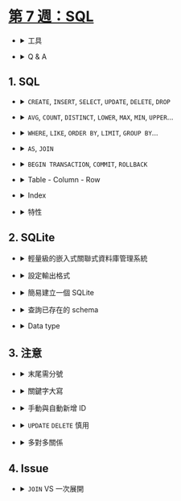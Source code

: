 ##### <!-- ref 放置區 -->

[第 7 週：sql]: https://youtu.be/zrCLRC3Ci1c
[多推薦 mysql gui]: http://sequelpro.com/
[sqlite data type]: https://www.sqlite.org/datatype3.html

# [第 7 週：SQL]

<!-- 工具 -->

- <details close>
  <summary>工具</summary>

  - [多推薦 MySQL GUI]

  </details>

<!-- Q & A -->

- <details close>
  <summary>Q & A</summary>

  - 為什麼不是在`sqlite3 dbName.db`的時候，而是輸入`sqlite> .schema`後，才出現`.db`檔案

  - 多個 Table 是什麼意思？(1:43:00)

    - 先將多個 Table 相乘展開，再於大表查詢

    ```sql
    SELECT title FROM people, stars, shows
    WHERE people.id = stars.person_id
    AND stars.show_id = shows.id
    AND name = 'Steve';
    ```

  - python 用 `f` 比用 `?` 更容易受到駭客攻擊？

    - <mark>TODO:</mark> 再研究 ? 的做法

  </details>

## 1. SQL

<!-- CREATE, INSERT, SELECT, UPDATE, DELETE, DROP -->

- <details close>
  <summary><code>CREATE</code>, <code>INSERT</code>, <code>SELECT</code>, <code>UPDATE</code>, <code>DELETE</code>, <code>DROP</code></summary>

  - C：`CREATE` `INSERT`

    <!-- 建立 TABLE -->

    - 建立 TABLE

      ```sql
      # EX.
      CREATE TABLE employees (
          id INTEGER PRIMARY KEY,
          name TEXT,
          age INTEGER,
          position TEXT
      );

      CREATE TABLE favorites (
        Timestamp TEXT,
        language TEXT,
        problem TEXT
      );
      ```

    <!-- 新增 -->

    - 新增

      - 新增一筆資料到一個 Table

      ```sql
      # EX. 新增 {name:'Bob', age:37, position:'Engineer'} 到 TABLE employees
      INSERT INTO employees (name, age, position)
      VALUES ('Bob', 37, 'Engineer');

      # 如果允許 NULL 可以省略一些欄位
      # EX. 新增 {name:'Bob', age:37} 到 TABLE employees
      INSERT INTO employees (name, age)
      VALUES ('Bob', 37);
      ```

    <!-- 查詢 -->

  - R：`SELECT`

    - 查詢

      - 查詢一個 Table 中所有資料 (`*`)

        ```sql
        SELECT * FROM employees;
        ```

      - 查詢一個 Table 中某個欄位的所有資料

        ```sql
        SELECT name FROM employees;
        ```

  - U：`UPDATE`
  - D：`DELETE` `DROP`

  </details>

<!-- AVG, COUNT, DISTINCT, LOWER, MAX, MIN, UPPER... -->

- <details close>
  <summary><code>AVG</code>, <code>COUNT</code>, <code>DISTINCT</code>, <code>LOWER</code>, <code>MAX</code>, <code>MIN</code>, <code>UPPER</code>...</summary>

  - `COUNT`

    ```sql
    # EX. 查詢 employees 中，計算總共有幾筆資料
    sqlite> SELECT COUNT(*) FROM employees;
    6

    # EX. 查詢 employees Table 中，計算有幾筆資料有 age 欄位
    sqlite> SELECT COUNT(age) FROM employees;
    4
    ```

  - `DISTINCT`

    ```sql
    # EX. 查詢列出 employees Table 中，position 欄位的所有實例
    sqlite> SELECT DISTINCT(position) FROM employees;
    Manager
    Engineer
    ```

  </details>

<!-- WHERE, LIKE, ORDER BY, LIMIT, GROUP BY... -->

- <details close>
  <summary><code>WHERE</code>, <code>LIKE</code>, <code>ORDER BY</code>, <code>LIMIT</code>, <code>GROUP BY</code>...</summary>

  - `LIKE`

    - 可與`%`搭配使用，來做模糊匹配

    ```sql
    FROM people AS p WHERE p.name = 'Lauren Bacall'
    # 查詢所有 Lauren B***
    FROM people AS p WHERE p.name LIKE 'Lauren B%'
    # 查詢所有 L*** Bacall
    FROM people AS p WHERE p.name LIKE 'L% Bacall'
    # 查詢所有 L*** B***
    FROM people AS p WHERE p.name LIKE 'L% B%'
    ```

  </details>

<!-- AS, JOIN -->

- <details close>
  <summary><code>AS</code>, <code>JOIN</code></summary>

  - 可以調整輸出時 Header 的暱稱

    ```sql
    # EX. 將 COUNT(DISTINCT(position)) 取一個暱稱 n
    sqlite> SELECT COUNT(DISTINCT(position)) AS n FROM employees;
    + - +
    | n |
    + - +
    | 2 |
    + - +
    ```

  - `AS`

    - 可以設定暱稱以縮短查詢程式碼
    - 整段查詢一定得用暱稱，包含在 AS 之前的內容

      ```sql
      # EX. 此處用 show.id (X) 會錯誤，必須用 s.id (O)
      SELECT s.id, title  # 改成 show.id (Error)
      FROM shows AS s
      JOIN stars AS t ON t.show_id = s.id
      JOIN people AS p ON t.person_id = p.id
      WHERE p.name = 'Lauren Bacall'
      ORDER BY s.id;
      ```

  - `JOIN`

    - 將兩個 Table 相乘，得到所有排列組合

    ```sql
    # EX. shows = 3, genres = 3, shows JOIN genres = 9

    sqlite> SELECT * FROM shows;
    + ----- + ---------- + ---- + -------- +
    | id    | title      | year | episodes |
    + ----- + ---------- + ---- + -------- +
    | 62614 | Zeg ns Aaa | 1981 | 227      |
    | 63881 | Catweazle  | 1970 | 26       |
    | 63962 | UFO        | 1970 | 26       |
    + ----- + ---------- + ---- + -------- +
    sqlite> SELECT * FROM genres;
    + ------- + -------- +
    | show_id | genre    |
    + ------- + -------- +
    | 62614   | Comedy   |
    | 63881   | Adventure|
    | 63881   | Comedy   |
    + ------- + -------- +
    sqlite> SELECT * FROM shows JOIN genres;
    + ----- + ---------- + ---- + -------- + ------- + --------- +
    | id    | title      | year | episodes | show_id | genre     |
    + ----- + ---------- + ---- + -------- + ------- + --------- +
    | 62614 | Zeg ns Aaa | 1981 | 227      | 62614   | Comedy    |
    | 62614 | Zeg ns Aaa | 1981 | 227      | 63881   | Adventure |
    | 62614 | Zeg ns Aaa | 1981 | 227      | 63881   | Comedy    |
    | 63881 | Catweazle  | 1970 | 26       | 62614   | Comedy    |
    | 63881 | Catweazle  | 1970 | 26       | 63881   | Adventure |
    | 63881 | Catweazle  | 1970 | 26       | 63881   | Comedy    |
    | 63962 | UFO        | 1970 | 26       | 62614   | Comedy    |
    | 63962 | UFO        | 1970 | 26       | 63881   | Adventure |
    | 63962 | UFO        | 1970 | 26       | 63881   | Comedy    |
    + ----- + ---------- + ---- + -------- + ------- + --------- +
    sqlite> SELECT * FROM shows JOIN genres ON shows.id = show_id;
    + ----- + ---------- + ---- + -------- + ------- + --------- +
    | id    | title      | year | episodes | show_id | genre     |
    + ----- + ---------- + ---- + -------- + ------- + --------- +
    | 62614 | Zeg ns Aaa | 1981 | 227      | 62614   | Comedy    |
    | 63881 | Catweazle  | 1970 | 26       | 63881   | Adventure |
    | 63881 | Catweazle  | 1970 | 26       | 63881   | Comedy    |
    + ----- + ---------- + ---- + -------- + ------- + --------- +
    ```

  </details>

<!-- BEGIN TRANSACTION, COMMIT, ROLLBACK -->

- <details close>
  <summary><code>BEGIN TRANSACTION</code>, <code>COMMIT</code>, <code>ROLLBACK</code></summary>

  ![](https://i.imgur.com/jI8l1o3.png)

  </details>

<!-- Table - Column - Row -->

- <details close>
  <summary>Table - Column - Row</summary>

  ![](https://i.imgur.com/ohKWpJS.png)
  ![](https://i.imgur.com/I02V50Y.png)

  </details>

<!-- Index -->

- <details close>
  <summary>Index</summary>

  - 建立 index

    ```sql
    CREATE INDEX <index_name> ON <table_name> (<column_name>);
    CREATE INDEX title_index ON shows (title);
    ```

  - 建立 index 後，速度快很多，即便只有單一欄位(EX. title)的 index
    (MongoDB 比較，前陣子測試，只有單一 key 的 index，速度反而略慢)

    ```sql
    # EX.
    SELECT * FROM shows WHERE title = 'The Office';
    Run Time: real 0.027 user 0.025929 sys 0.000510
    ...   ...
    CREATE INDEX title_index ON shows (title);
    Run Time: real 0.219 user 0.180030 sys 0.031364
    ...   ...
    SELECT * FROM shows WHERE title = 'The Office';
    Run Time: real 0.002 user 0.000327 sys 0.001302
    ```

  - `B-Tree` (1:49:00) (<mark>TODO:</mark> 再研究 B-Tree 的做法)
    ![](https://i.imgur.com/Ba0SAL5.png)

  </details>

<!-- 特性 -->

- <details close>
  <summary>特性</summary>

  - 可以結合使用

    ```sql
    # EX. 查詢 employees Table 中，計算 position 欄位的所有實例數目
    sqlite> SELECT COUNT(DISTINCT(position)) FROM employees;
    + ------------------------- +
    | COUNT(DISTINCT(position)) |
    + ------------------------- +
    | 2                         |
    + ------------------------- +
    ```

  </details>

## 2. SQLite

<!-- 定義 -->

- <details close>
  <summary>輕量級的嵌入式關聯式資料庫管理系統</summary>

  ![](https://i.imgur.com/L8Hm9Xc.png)

  </details>

<!-- 設定輸出格式 -->

- <details close>
  <summary>設定輸出格式</summary>

  - 可對以下進行設定

    ```shell
    sqlite> .mode column
    sqlite> .header on
    sqlite> .timer on
    sqlite> .width 10 20 10
    ```

  </details>

<!-- 簡易建立一個 SQLite -->

- <details close>
  <summary>簡易建立一個 SQLite</summary>

  ```shell
  # 建立 DB 並進入 sqlite 模式
  $ sqlite3 dbName.db
  sqlite>
  ```

  </details>

<!-- 查詢 schema -->

- <details close>
  <summary>查詢已存在的 schema</summary>

  ```shell
  # show 出所有已存在的 schema，包含空白縮排ＸＤ
  sqlite> .schema
  ```

  - 範例
    ![](https://i.imgur.com/MkhDC7L.png)

  </details>

<!-- Data type -->

- <details close>
  <summary>Data type</summary>

  - [SQLite Data Type]
  - `BLOB`, `INTEGER`, `NUMERIC`, `REAL`, `TEXT`

  ![](https://i.imgur.com/eLBciGT.png)

  </details>

## 3. 注意

<!-- 末尾需分號 -->

- <details close>
  <summary>末尾需分號</summary>

  - 末尾需加上分號`;` (可能有些 DBMS 可以不加分號)

  </details>

<!-- 關鍵字大寫 -->

- <details close>
  <summary>關鍵字大寫</summary>

  - 如`SELECT`等 SQL 關鍵字，並不一定要大寫，但好習慣是保持大寫，以便做區分閱讀

  </details>

<!-- 手動與自動新增 ID -->

- <details close>
  <summary>手動與自動新增 ID</summary>

  - 有手動新增較大 id 的資料，下次自動產生 id，會在當前最大 id 的下一號

  - EX. 手動新增 id:9 ，下次自動生成的會排在 id:10，即使中間有空號
    ![](https://i.imgur.com/XJtACbJ.png)
    ![](https://i.imgur.com/OWmnXvM.png)

  </details>

<!-- UPDATE DELETE 慎用 -->

- <details close>
  <summary><code>UPDATE</code> <code>DELETE</code> 慎用</summary>

  - `UPDATE`, `DELETE`沒設定查詢條件時，會將整個 Table 的所有資料進行操作

  </details>

<!-- 多對多關係 -->

- <details close>
  <summary>多對多關係</summary>

  - SQL Table 若想要多對多關係，則需要一個中間 Table，因為沒有像是 array 這種 data type

  ```sql
  # EX. 以 stars 來達成 shows ＆ people 的 "多對多" 關係
  CREATE TABLE shows (
      id INTEGER,
      title TEXT NOT NULL,
      year NUMERIC,
      PRIMARY KEY(id)
  );
  CREATE TABLE stars (
      show_id INTEGER NOT NULL,
      person_id INTEGER NOT NULL,
      FOREIGN KEY(show_id) REFERENCES shows(id),
      FOREIGN KEY(person_id) REFERENCES people(id),
  );
  CREATE TABLE people (
      id INTEGER,
      name TEXT NOT NULL,
      PRIMARY KEY(id)
  );
  ```

  </details>

## 4. Issue

<!-- JOIN VS 一次展開 -->

- <details close>
  <summary><code>JOIN</code> VS 一次展開</summary>

  - <mark>TODO:Q</mark> 機制分別是什麼，是否有不同？

  ```sql
  SELECT s.id, title
  FROM shows AS s
  JOIN stars AS t ON t.show_id = s.id
  JOIN people AS p ON t.person_id = p.id
  WHERE p.name = 'Lauren Bacall'
  ORDER BY s.id;
  # Run Time: real 2.018 user 1.555556 sys 0.454638
  ```

  ```sql
  SELECT s.id, s.title
  FROM shows AS s, stars AS t, people AS p
  WHERE t.show_id = s.id
  AND t.person_id = p.id
  AND p.name = 'Lauren Bacall'
  ORDER BY s.id;
  # Run Time: real 2.009 user 1.548762 sys 0.450785
  ```

  ```sql
  SELECT s.id, title
  FROM people AS p
  JOIN stars AS t ON t.person_id = p.id
  JOIN shows AS s ON t.show_id = s.id
  WHERE p.name = 'Lauren Bacall'
  ORDER BY s.id;
  # Run Time: real 1.907 user 1.407524 sys 0.494768
  ```

  ```sql
  SELECT s.id, s.title
  FROM shows AS s, stars AS t, people AS p
  WHERE p.name = 'Lauren Bacall'
  AND t.person_id = p.id
  AND t.show_id = s.id
  ORDER BY s.id;
  # Run Time: real 2.062 user 1.551195 sys 0.503851
  ```

  ```sql
  SELECT COUNT(*) FROM people;
  578548

  SELECT COUNT(*) FROM shows;
  201703

  SELECT COUNT(*) FROM people
  JOIN stars ON stars.person_id = people.id;
  1161286

  SELECT COUNT(*) FROM shows
  JOIN stars ON stars.show_id = shows.id;
  1161570
  ```

  - 更多測試

    ```sql
    SELECT s.id, title
    FROM shows AS s
    JOIN stars AS t ON s.id = 5124702 AND t.show_id = s.id
    JOIN people AS p ON t.person_id = p.id
    WHERE p.name = 'Lauren Bacall'
    ORDER BY s.id;
    # Run Time: real 0.083 user 0.074701 sys 0.007376
    ```

    ```sql
    SELECT s.id, s.title
    FROM shows AS s, stars AS t, people AS p
    WHERE s.id = 5124702 AND t.show_id = s.id
    AND t.person_id = p.id
    AND p.name = 'Lauren Bacall'
    ORDER BY s.id;
    # Run Time: real 0.083 user 0.075457 sys 0.007485
    ```

  </details>
